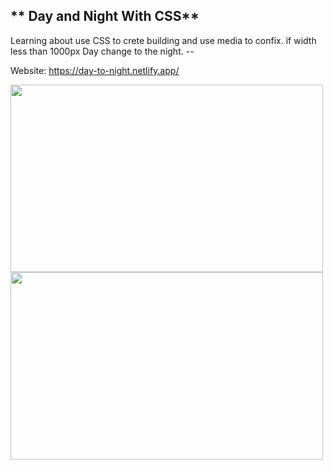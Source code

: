 ** Day and Night With CSS**
--  
Learning about use CSS to crete building and use media to confix. if width less than 1000px Day change to the night.   --


Website: https://day-to-night.netlify.app/  

<img src="https://imgur.com/040VZP6.png" width="500" height="300">
<img src="https://imgur.com/4aVXHWC.png" width="500" height="300">


